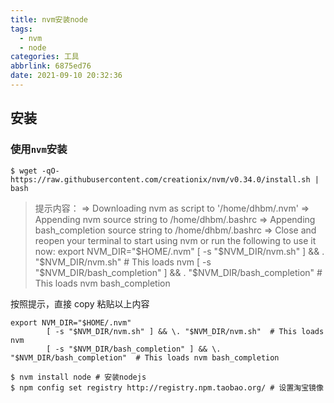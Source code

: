```yaml
---
title: nvm安装node
tags:
  - nvm
  - node
categories: 工具
abbrlink: 6875ed76
date: 2021-09-10 20:32:36
---
```


## 安装
 ### 使用`nvm`安装

  ```shell
  $ wget -qO- https://raw.githubusercontent.com/creationix/nvm/v0.34.0/install.sh | bash
  ```
  >提示内容：
=> Downloading nvm as script to '/home/dhbm/.nvm'
=> Appending nvm source string to /home/dhbm/.bashrc
=> Appending bash_completion source string to /home/dhbm/.bashrc
=> Close and reopen your terminal to start using nvm or run the following to use it now:
export NVM_DIR="$HOME/.nvm"
[ -s "$NVM_DIR/nvm.sh" ] && . "$NVM_DIR/nvm.sh" # This loads nvm
[ -s "$NVM_DIR/bash_completion" ] && . "$NVM_DIR/bash_completion" # This loads nvm bash_completion

按照提示，直接 copy 粘贴以上内容
```shell
export NVM_DIR="$HOME/.nvm"
		[ -s "$NVM_DIR/nvm.sh" ] && \. "$NVM_DIR/nvm.sh"  # This loads nvm
		[ -s "$NVM_DIR/bash_completion" ] && \. "$NVM_DIR/bash_completion"  # This loads nvm bash_completion
```

```shell
$ nvm install node # 安装nodejs
$ npm config set registry http://registry.npm.taobao.org/ # 设置淘宝镜像
```